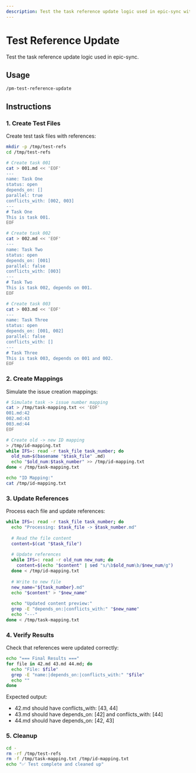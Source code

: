 ```yaml
---
description: Test the task reference update logic used in epic-sync with simulated data
---
```


# Test Reference Update

Test the task reference update logic used in epic-sync.

## Usage
```
/pm-test-reference-update
```

## Instructions

### 1. Create Test Files

Create test task files with references:
```bash
mkdir -p /tmp/test-refs
cd /tmp/test-refs

# Create task 001
cat > 001.md << 'EOF'
---
name: Task One
status: open
depends_on: []
parallel: true
conflicts_with: [002, 003]
---
# Task One
This is task 001.
EOF

# Create task 002
cat > 002.md << 'EOF'
---
name: Task Two
status: open
depends_on: [001]
parallel: false
conflicts_with: [003]
---
# Task Two
This is task 002, depends on 001.
EOF

# Create task 003
cat > 003.md << 'EOF'
---
name: Task Three
status: open
depends_on: [001, 002]
parallel: false
conflicts_with: []
---
# Task Three
This is task 003, depends on 001 and 002.
EOF
```

### 2. Create Mappings

Simulate the issue creation mappings:
```bash
# Simulate task -> issue number mapping
cat > /tmp/task-mapping.txt << 'EOF'
001.md:42
002.md:43
003.md:44
EOF

# Create old -> new ID mapping
> /tmp/id-mapping.txt
while IFS=: read -r task_file task_number; do
  old_num=$(basename "$task_file" .md)
  echo "$old_num:$task_number" >> /tmp/id-mapping.txt
done < /tmp/task-mapping.txt

echo "ID Mapping:"
cat /tmp/id-mapping.txt
```

### 3. Update References

Process each file and update references:
```bash
while IFS=: read -r task_file task_number; do
  echo "Processing: $task_file -> $task_number.md"
  
  # Read the file content
  content=$(cat "$task_file")
  
  # Update references
  while IFS=: read -r old_num new_num; do
    content=$(echo "$content" | sed "s/\b$old_num\b/$new_num/g")
  done < /tmp/id-mapping.txt
  
  # Write to new file
  new_name="${task_number}.md"
  echo "$content" > "$new_name"
  
  echo "Updated content preview:"
  grep -E "depends_on:|conflicts_with:" "$new_name"
  echo "---"
done < /tmp/task-mapping.txt
```

### 4. Verify Results

Check that references were updated correctly:
```bash
echo "=== Final Results ==="
for file in 42.md 43.md 44.md; do
  echo "File: $file"
  grep -E "name:|depends_on:|conflicts_with:" "$file"
  echo ""
done
```

Expected output:
- 42.md should have conflicts_with: [43, 44]
- 43.md should have depends_on: [42] and conflicts_with: [44]
- 44.md should have depends_on: [42, 43]

### 5. Cleanup

```bash
cd -
rm -rf /tmp/test-refs
rm -f /tmp/task-mapping.txt /tmp/id-mapping.txt
echo "✅ Test complete and cleaned up"
```
